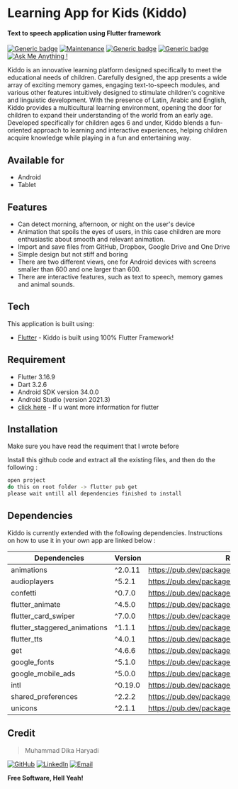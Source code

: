 # Learning App for Kids (Kiddo)
#### Text to speech application using Flutter framework





[![Generic badge](https://img.shields.io/badge/Flutter-yes-<COLOR>.svg)](https://shields.io/)   [![Maintenance](https://img.shields.io/badge/Maintained%3F-yes-green.svg)](https://GitHub.com/Naereen/StrapDown.js/graphs/commit-activity) [![Generic badge](https://img.shields.io/badge/Android-yes-00ff00.svg)](https://shields.io/) [![Generic badge](https://img.shields.io/badge/Ios-no-ff0000.svg)](https://shields.io/)
 [![Ask Me Anything !](https://img.shields.io/badge/Ask%20me-anything-1abc9c.svg)](https://GitHub.com/Naereen/ama)





Kiddo is an innovative learning platform designed specifically to meet the educational needs of children. Carefully designed, the app presents a wide array of exciting memory games, engaging text-to-speech modules, and various other features intuitively designed to stimulate children's cognitive and linguistic development. With the presence of Latin, Arabic and English, Kiddo provides a multicultural learning environment, opening the door for children to expand their understanding of the world from an early age. Developed specifically for children ages 6 and under, Kiddo blends a fun-oriented approach to learning and interactive experiences, helping children acquire knowledge while playing in a fun and entertaining way.
## Available for
- Android
- Tablet

## Features

- Can detect morning, afternoon, or night on the user's device
- Animation that spoils the eyes of users, in this case children are more enthusiastic about smooth and relevant animation.
- Import and save files from GitHub, Dropbox, Google Drive and One Drive
- Simple design but not stiff and boring
- There are two different views, one for Android devices with screens smaller than 600 and one larger than 600.
- There are interactive features, such as text to speech, memory games and animal sounds.

## Tech

This application is built using:

- [Flutter](https://flutter.dev/) - Kiddo is built using 100% Flutter Framework!

## Requirement
- Flutter 3.16.9
- Dart 3.2.6
- Android SDK version 34.0.0
- Android Studio (version 2021.3)
- [click here](https://docs.flutter.dev/get-started/install) - If u want more information for flutter

## Installation
Make sure you have read the requiment that I wrote before

Install this github code and extract all the existing files, and then do the following :

```sh
open project
do this on root folder -> flutter pub get
please wait untill all dependencies finished to install
```

## Dependencies
Kiddo is currently extended with the following dependencies.
Instructions on how to use it in your own app are linked below :

| Dependencies | Version | README |
| ------ | ------ | ------ |
| animations | ^2.0.11 | https://pub.dev/packages/animations |
| audioplayers | ^5.2.1 | https://pub.dev/packages/audioplayers |
| confetti | ^0.7.0 | https://pub.dev/packages/confetti |
| flutter_animate | ^4.5.0 | https://pub.dev/packages/flutter_animate |
| flutter_card_swiper | ^7.0.0 | https://pub.dev/packages/flutter_card_swiper |
| flutter_staggered_animations | ^1.1.1 | https://pub.dev/packages/flutter_staggered_animations |
| flutter_tts | ^4.0.1 | https://pub.dev/packages/flutter_tts |
| get | ^4.6.6 | https://pub.dev/packages/get |
| google_fonts | ^5.1.0 | https://pub.dev/packages/google_fonts |
| google_mobile_ads | ^5.0.0 | https://pub.dev/packages/google_mobile_ads |
| intl | ^0.19.0 | https://pub.dev/packages/intl |
| shared_preferences | ^2.2.2 | https://pub.dev/packages/shared_preferences |
| unicons | ^2.1.1 | https://pub.dev/packages/unicons |

## Credit
> Muhammad Dika Haryadi

[![GitHub](https://img.shields.io/badge/GitHub-Profile-blue?style=flat&logo=github)](https://github.com/dikaharyadi) [![LinkedIn](https://img.shields.io/badge/LinkedIn-Profile-blue?style=flat&logo=linkedin)](https://www.linkedin.com/in/dikahry) [![Email](https://img.shields.io/badge/Email-Contact-blue?style=flat&logo=gmail)](mailto:araydika2@gmail.com)




**Free Software, Hell Yeah!**

[//]: # (These are reference links used in the body of this note and get stripped out when the markdown processor does its job. There is no need to format nicely because it shouldn't be seen. Thanks SO - http://stackoverflow.com/questions/4823468/store-comments-in-markdown-syntax)

   [dill]: <https://github.com/joemccann/dillinger>
   [git-repo-url]: <https://github.com/joemccann/dillinger.git>
   [john gruber]: <http://daringfireball.net>
   [df1]: <http://daringfireball.net/projects/markdown/>
   [markdown-it]: <https://github.com/markdown-it/markdown-it>
   [Ace Editor]: <http://ace.ajax.org>
   [node.js]: <http://nodejs.org>
   [Twitter Bootstrap]: <http://twitter.github.com/bootstrap/>
   [jQuery]: <http://jquery.com>
   [@tjholowaychuk]: <http://twitter.com/tjholowaychuk>
   [express]: <http://expressjs.com>
   [AngularJS]: <http://angularjs.org>
   [Gulp]: <http://gulpjs.com>

   [PlDb]: <https://github.com/joemccann/dillinger/tree/master/plugins/dropbox/README.md>
   [PlGh]: <https://github.com/joemccann/dillinger/tree/master/plugins/github/README.md>
   [PlGd]: <https://github.com/joemccann/dillinger/tree/master/plugins/googledrive/README.md>
   [PlOd]: <https://github.com/joemccann/dillinger/tree/master/plugins/onedrive/README.md>
   [PlMe]: <https://github.com/joemccann/dillinger/tree/master/plugins/medium/README.md>
   [PlGa]: <https://github.com/RahulHP/dillinger/blob/master/plugins/googleanalytics/README.md>
